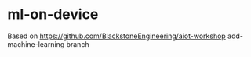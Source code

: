 # ml-on-device

Based on https://github.com/BlackstoneEngineering/aiot-workshop
add-machine-learning branch

